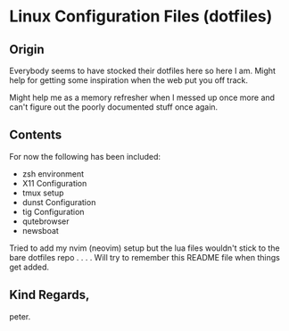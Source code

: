 # Linux Configuration Files (dotfiles)

## Origin
Everybody seems to have stocked their dotfiles here so here I am.
Might help for getting some inspiration when the web put you off track.

Might help me as a memory refresher when I messed up once more and can't figure out the poorly documented stuff once again.

## Contents
For now the following has been included:
- zsh environment
- X11 Configuration
- tmux setup
- dunst Configuration
- tig Configuration
- qutebrowser
- newsboat

Tried to add my nvim (neovim) setup but the lua files wouldn't stick to the bare dotfiles repo . . . .
Will try to remember this README file when things get added.

Kind Regards,
--
peter.

